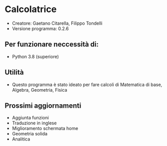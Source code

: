# Calcolatrice
- Creatore: Gaetano Citarella, Filippo Tondelli
- Versione programma: 0.2.6
## Per funzionare neccessità di:
- Python 3.8 (superiore)
## Utilità
- Questo programma è stato ideato per fare calcoli di Matematica di base, Algebra, Geometria, Fisica
## Prossimi aggiornamenti
- Aggiunta funzioni
- Traduzione in inglese
- Miglioramento schermata home
- Geometria solida
- Analitica
